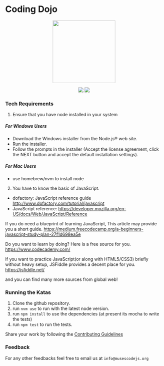 # Coding Dojo

<p align="center">
  <img src="logo_muses_color.png" width="200">
</p>

<p align="center">
  <a href="http://muses-code-js.slack.com/messages/sydney-dojo-sessions/"><img src="https://img.shields.io/badge/slack-MusesCodeJS-green.svg"></a>
  <a href="https://www.meetup.com/MusesCodeJS/"><img src="https://img.shields.io/badge/%F0%9D%93%B6%20meetup.com-MusesCodeJS-green.svg"></a>
</p>

### Tech Requirements
1. Ensure that you have node installed in your system
  ##### For Windows Users
  - Download the Windows installer from the Node.js® web site.
  - Run the installer.
  - Follow the prompts in the installer (Accept the license agreement, click the NEXT button and accept the default installation settings).
  ##### For Mac Users
  - use homebrew/nvm to install node
2. You have to know the basic of JavaScript.
  - dofactory: JavaScript reference guide http://www.dofactory.com/tutorial/javascript
  - JavaScript reference: https://developer.mozilla.org/en-US/docs/Web/JavaScript/Reference

  If you do need a blueprint of learning JavaScript, This article may provide you a short guide.
  https://medium.freecodecamp.org/a-beginners-javascript-study-plan-27f1d698ea5e

  Do you want to learn by doing?
  Here is a free source for you.
  https://www.codecademy.com/

  If you want to practice JavaScript(or along with HTML5/CSS3) briefly without heavy setup, JSFiddle provides a decent place for you.
  https://jsfiddle.net/

  and you can find many more sources from global web!

### Running the Katas

1. Clone the github repository.
2. run `nvm use` to run with the latest node version.
3. run `npm install` to use the dependencies (at present its mocha to write the tests)
4. run `npm test` to run the tests.

Share your work by following the [Contributing Guidelines](./CONTRIBUTING.md)

### Feedback

For any other feedbacks feel free to email us at `info@musescodejs.org`
